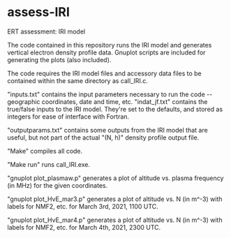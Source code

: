 # assess-IRI
ERT assessment: IRI model

The code contained in this repository runs the IRI model and generates vertical electron density profile data. Gnuplot scripts are included for generating the plots (also included).

The code requires the IRI model files and accessory data files to be contained within the same directory as call_IRI.c. 

"inputs.txt" contains the input parameters necessary to run the code -- geographic coordinates, date and time, etc.
"indat_jf.txt" contains the true/false inputs to the IRI model. They're set to the defaults, and stored as integers for ease of interface with Fortran.

"outputparams.txt" contains some outputs from the IRI model that are useful, but not part of the actual "(N, h)" density profile output file.

"Make" compiles all code. 

"Make run" runs call_IRI.exe.

"gnuplot plot_plasmaw.p" generates a plot of altitude vs. plasma frequency (in MHz) for the given coordinates.

"gnuplot plot_HvE_mar3.p" generates a plot of altitude vs. N (in m^-3) with labels for NMF2, etc. for March 3rd, 2021, 1100 UTC.

"gnuplot plot_HvE_mar4.p" generates a plot of altitude vs. N (in m^-3) with labels for NMF2, etc. for March 4th, 2021, 2300 UTC.
